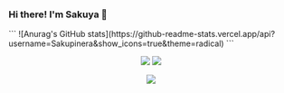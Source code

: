 ### Hi there! I'm Sakuya 👋

<!--
**Sakupinera/Sakupinera** is a ✨ _special_ ✨ repository because its `README.md` (this file) appears on your GitHub profile.

Here are some ideas to get you started:

- 🔭 I’m currently working on ...
- 🌱 I’m currently learning ...
- 👯 I’m looking to collaborate on ...
- 🤔 I’m looking for help with ...
- 💬 Ask me about ...
- 📫 How to reach me: ...
- 😄 Pronouns: ...
- ⚡ Fun fact: ...

--!>

```
![Anurag's GitHub stats](https://github-readme-stats.vercel.app/api?username=Sakupinera&show_icons=true&theme=radical)
```

<p align = "center">   <img src = "https://github-readme-stats.vercel.app/api?username=Sakupinera&count_private=true&show_icons=true&theme=radical&line_height=27">   <img src = "https://github-readme-stats.vercel.app/api/top-langs/?username=Sakupinera&theme=radical"> </p>

<p align = "center" >   <img src = "https://komarev.com/ghpvc/?username=Sakupinera" > </p> 



